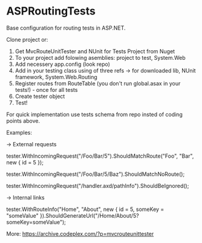 # ASPRoutingTests
Base configuration for routing tests in ASP.NET.

Clone project or:

1. Get MvcRouteUnitTester and NUnit for Tests Project from Nuget
2. To your project add folowing asemblies: project to test, System.Web
3. Add necessery app.config (look repo)
4. Add in your testing class using of three refs → for downloaded lib, NUnit framework, System.Web.Routing 
5. Register routes from RouteTable (you don't run global.asax in your tests!) - once for all tests
6. Create tester object
7. Test!

For quick implementation use tests schema from repo insted of coding points above.

Examples:

→ External requests

tester.WithIncomingRequest("/Foo/Bar/5").ShouldMatchRoute("Foo", "Bar", new { id = 5 });

tester.WithIncomingRequest("/Foo/Bar/5/Baz").ShouldMatchNoRoute();

tester.WithIncomingRequest("/handler.axd/pathInfo").ShouldBeIgnored();

→ Internal links

 tester.WithRouteInfo("Home", "About", new { id = 5, someKey = "someValue" }).ShouldGenerateUrl("/Home/About/5?someKey=someValue");

More:
https://archive.codeplex.com/?p=mvcrouteunittester

